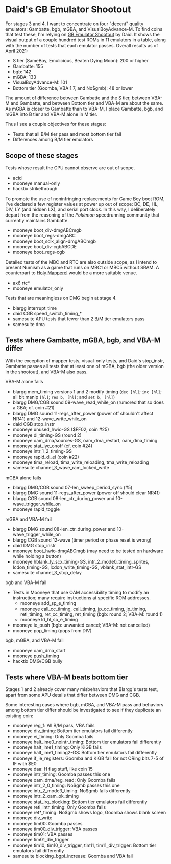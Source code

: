 Daid's GB Emulator Shootout
===========================

For stages 3 and 4, I want to concentrate on four "decent" quality
emulators: Gambatte, bgb, mGBA, and VisualBoyAdvance-M.  To find
coins that test these, I'm relying on [GB Emulator Shootout] by Daid.
It shows the visual output of a couple hundred test ROMs in 11
emulators in a table, along with the number of tests that each
emulator passes.  Overall results as of April 2021:

- S tier (SameBoy, Emulicious, Beaten Dying Moon): 200 or higher
- Gambatte: 155
- bgb: 142
- mGBA: 133
- VisualBoyAdvance-M: 101
- Bottom tier (Goomba, VBA 1.7, and No$gmb): 48 or lower

The amount of difference between Gambatte and the S tier, between
VBA-M and Gambatte, and between Bottom tier and VBA-M are about the
same.  As mGBA is closer to Gambatte than to VBA-M, I place Gambatte,
bgb, and mGBA into B tier and VBA-M alone in M tier.

Thus I see a couple objectives for these stages:

- Tests that all B/M tier pass and most bottom tier fail
- Differences among B/M tier emulators

Scope of these stages
---------------------
Tests whose result the CPU cannot observe are out of scope.

- acid
- mooneye manual-only
- hacktix strikethrough

To promote the use of noninfringing replacements for Game Boy boot
ROM, I've declared a few register values at power up out of scope:
BC, DE, HL, DIV, LY (and hidden LX), and serial port clock.
In this way, I deliberately depart from the reasoning of the
_Pokémon_ speedrunning community that currently maintains Gambatte.

- mooneye ​boot_div-dmgABCmgb
- mooneye ​boot_regs-dmgABC
- mooneye boot_sclk_align-dmgABCmgb
- mooneye ​boot_div-cgbABCDE
- mooneye ​boot_regs-cgb

Detailed tests of the MBC and RTC are also outside scope, as I intend
to present Numism as a game that runs on MBC1 or MBC5 without SRAM.
A counterpart to [Holy Mapperel] would be a more suitable venue.

- ax6 rtc*
- mooneye emulator_only

Tests that are meaningless on DMG begin at stage 4.

- blargg interrupt_time
- daid CGB ​speed_switch_timing_*
- samesuite APU tests that fewer than 2 B/M tier emulators pass
- samesuite dma

Tests where Gambatte, mGBA, bgb, and VBA-M differ
-------------------------------------------------
With the exception of mapper tests, visual-only tests, and Daid's
stop_instr, Gambatte passes all tests that at least one of mGBA,
bgb (the older version in the shootout), and VBA-M also pass.

VBA-M alone fails

- blargg mem_timing versions 1 and 2 modify timing (`dec [hl]`; `inc [hl]`; all bit manip `[hl]`; `res b, [hl]`; and `set b, [hl]`)
- blargg DMG/CGB sound 09-wave_read_while_on (rumored that so does a GBA; cf. coin #21)
- blargg DMG sound ​11-regs_after_power (power off shouldn't affect NR41) and ​12-wave_write_while_on
- daid CGB stop_instr
- mooneye unused_hwio-GS ($FF02; coin #25)
- mooneye ​di_timing-GS (round 2)
- mooneye oam_dma/sources-GS, oam_dma_restart, oam_dma_timing
- mooneye stat_lyc_onoff (cf. coin #24)
- mooneye intr_1_2_timing-GS
- ​mooneye rapid_di_ei (coin #22)
- mooneye tima_reload, tima_write_reloading, tma_write_reloading
- samesuite channel_3_wave_ram_locked_write

mGBA alone fails

- blargg DMG/CGB sound 07-len_sweep_period_sync (#5)
- blargg DMG sound ​11-regs_after_power (power off should clear NR41)
- blargg CGB sound 08-len_ctr_during_power and 10-wave_trigger_while_on
- mooneye rapid_toggle

mGBA and VBA-M fail

- blargg DMG sound 08-len_ctr_during_power and 10-wave_trigger_while_on
- blargg CGB sound ​12-wave (timer period or phase reset is wrong)
- daid DMG stop_instr
- mooneye ​boot_hwio-dmgABCmgb (may need to be tested on hardware while holding a button)
- mooneye hblank_ly_scx_timing-GS, intr_2_mode0_timing_sprites, lcdon_timing-GS, lcdon_write_timing-GS, vblank_stat_intr-GS
- samesuite channel_3_stop_delay

bgb and VBA-M fail

- Tests in Mooneye that use OAM accessibility timing to modify an instruction; many require instructions at specific ROM addresses.
    - mooneye add_sp_e_timing
    - mooneye call_cc_timing, call_timing, jp_cc_timing, jp_timing,
      reti_timing, ret_cc_timing, ret_timing  (bgb: round 2; VBA-M: round 1)
    - mooneye ld_hl_sp_e_timing
- mooneye ie_push (bgb: unwanted cancel; VBA-M: not cancelled)
- mooneye ​pop_timing (pops from DIV)

bgb, mGBA, and VBA-M fail

- mooneye oam_dma_start
- mooneye ​push_timing
- hacktix DMG/CGB bully

Tests where VBA-M beats bottom tier
-----------------------------------
Stages 1 and 2 already cover many misbehaviors that Blargg's tests
test, apart from some APU details that differ between DMG and CGB.

Some interesting cases where bgb, mGBA, and VBA-M pass and behaviors
among bottom tier differ should be investigated to see if they
duplicate an existing coin:

- mooneye ​reg_f: All B/M pass, VBA fails
- mooneye div_timing: Bottom tier emulators fail differently
- ​mooneye ei_timing: Only Goomba fails
- mooneye halt_ime0_nointr_timing: Bottom tier emulators fail differently
- mooneye halt_ime1_timing: Only KiGB fails
- mooneye halt_ime1_timing2-GS: Bottom tier emulators fail differently
- mooneye if_ie_registers: Goomba and KiGB fail for not ORing bits 7-5 of IF with $E0
- mooneye daa: H flag stuff, like coin 15
- mooneye ​intr_timing: Goomba passes this one
- mooneye ​oam_dma/​reg_read: Only Goomba fails
- mooneye intr_2_0_timing: No$gmb passes this one
- mooneye intr_2_mode3_timing: No$gmb fails differently
- mooneye intr_2_oam_ok_timing
- mooneye stat_irq_blocking: Bottom tier emulators fail differently
- mooneye reti_intr_timing: Only Goomba fails
- mooneye ​ret*_timing: No$gmb shows logo, Goomba shows blank screen
- mooneye div_write
- ​mooneye tim00: Goomba passes
- mooneye tim00_div_trigger: VBA passes
- mooneye ​tim01: VBA passes
- mooneye tim01_div_trigger
- mooneye ​tim10, tim10_div_trigger, ​tim11, tim11_div_trigger:
  Bottom tier emulators fail differently
- samesuite blocking_bgpi_increase: Goomba and VBA fail

[GB Emulator Shootout]: https://daid.github.io/GBEmulatorShootout/
[Holy Mapperel]: https://github.com/pinobatch/holy-mapperel/
